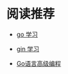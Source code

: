 # 阅读推荐

- [go 学习](https://www.runoob.com/go/go-tutorial.html)

- [gin 学习](https://www.w3cschool.cn/golang_gin/golang_gin-t1lh3lru.html)

- [Go语言高级编程](https://chai2010.cn/advanced-go-programming-book/index.html)
